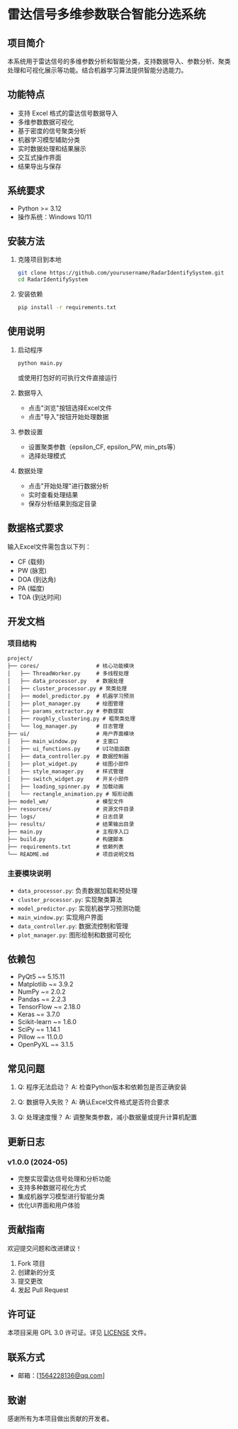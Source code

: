 # 雷达信号多维参数联合智能分选系统

## 项目简介

本系统用于雷达信号的多维参数分析和智能分类，支持数据导入、参数分析、聚类处理和可视化展示等功能。结合机器学习算法提供智能分选能力。

## 功能特点

- 支持 Excel 格式的雷达信号数据导入
- 多维参数数据可视化
- 基于密度的信号聚类分析
- 机器学习模型辅助分类
- 实时数据处理和结果展示
- 交互式操作界面
- 结果导出与保存

## 系统要求

- Python >= 3.12
- 操作系统：Windows 10/11

## 安装方法

1. 克隆项目到本地

   ```bash
   git clone https://github.com/yourusername/RadarIdentifySystem.git
   cd RadarIdentifySystem
   ```

2. 安装依赖

   ```bash
   pip install -r requirements.txt
   ```

## 使用说明

1. 启动程序

   ```bash
   python main.py
   ```

   或使用打包好的可执行文件直接运行

2. 数据导入
   - 点击"浏览"按钮选择Excel文件
   - 点击"导入"按钮开始处理数据

3. 参数设置
   - 设置聚类参数（epsilon_CF, epsilon_PW, min_pts等）
   - 选择处理模式

4. 数据处理
   - 点击"开始处理"进行数据分析
   - 实时查看处理结果
   - 保存分析结果到指定目录

## 数据格式要求

输入Excel文件需包含以下列：

- CF (载频)
- PW (脉宽)
- DOA (到达角)
- PA (幅度)
- TOA (到达时间)

## 开发文档

### 项目结构

```
project/
├── cores/                  # 核心功能模块
│   ├── ThreadWorker.py     # 多线程处理
│   ├── data_processor.py   # 数据处理
│   ├── cluster_processor.py # 聚类处理
│   ├── model_predictor.py  # 机器学习预测
│   ├── plot_manager.py     # 绘图管理
│   ├── params_extractor.py # 参数提取
│   ├── roughly_clustering.py # 粗聚类处理
│   └── log_manager.py      # 日志管理
├── ui/                     # 用户界面模块
│   ├── main_window.py      # 主窗口
│   ├── ui_functions.py     # UI功能函数
│   ├── data_controller.py  # 数据控制器
│   ├── plot_widget.py      # 绘图小部件
│   ├── style_manager.py    # 样式管理
│   ├── switch_widget.py    # 开关小部件
│   ├── loading_spinner.py  # 加载动画
│   └── rectangle_animation.py # 矩形动画
├── model_wm/               # 模型文件
├── resources/              # 资源文件目录
├── logs/                   # 日志目录
├── results/                # 结果输出目录
├── main.py                 # 主程序入口
├── build.py                # 构建脚本
├── requirements.txt        # 依赖列表
└── README.md               # 项目说明文档
```

### 主要模块说明

- `data_processor.py`: 负责数据加载和预处理
- `cluster_processor.py`: 实现聚类算法
- `model_predictor.py`: 实现机器学习预测功能
- `main_window.py`: 实现用户界面
- `data_controller.py`: 数据流控制和管理
- `plot_manager.py`: 图形绘制和数据可视化

## 依赖包

- PyQt5 ~= 5.15.11
- Matplotlib ~= 3.9.2
- NumPy ~= 2.0.2
- Pandas ~= 2.2.3
- TensorFlow ~= 2.18.0
- Keras ~= 3.7.0
- Scikit-learn ~= 1.6.0
- SciPy ~= 1.14.1
- Pillow ~= 11.0.0
- OpenPyXL ~= 3.1.5

## 常见问题

1. Q: 程序无法启动？
   A: 检查Python版本和依赖包是否正确安装

2. Q: 数据导入失败？
   A: 确认Excel文件格式是否符合要求

3. Q: 处理速度慢？
   A: 调整聚类参数，减小数据量或提升计算机配置

## 更新日志

### v1.0.0 (2024-05)

- 完整实现雷达信号处理和分析功能
- 支持多种数据可视化方式
- 集成机器学习模型进行智能分类
- 优化UI界面和用户体验

## 贡献指南

欢迎提交问题和改进建议！

1. Fork 项目
2. 创建新的分支
3. 提交更改
4. 发起 Pull Request

## 许可证

本项目采用 GPL 3.0 许可证。详见 [LICENSE](LICENSE) 文件。

## 联系方式

- 邮箱：[1564228136@qq.com]

## 致谢

感谢所有为本项目做出贡献的开发者。
